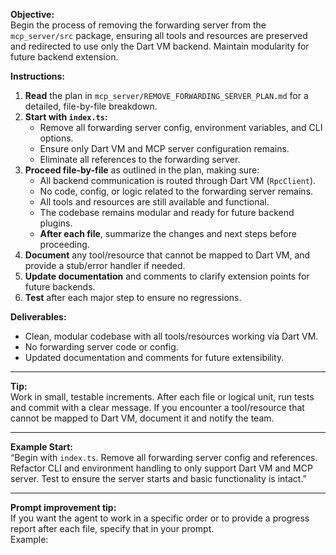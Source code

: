 **Objective:**  
Begin the process of removing the forwarding server from the `mcp_server/src` package, ensuring all tools and resources are preserved and redirected to use only the Dart VM backend. Maintain modularity for future backend extension.

**Instructions:**

1. **Read** the plan in `mcp_server/REMOVE_FORWARDING_SERVER_PLAN.md` for a detailed, file-by-file breakdown.
2. **Start with `index.ts`:**
   - Remove all forwarding server config, environment variables, and CLI options.
   - Ensure only Dart VM and MCP server configuration remains.
   - Eliminate all references to the forwarding server.
3. **Proceed file-by-file** as outlined in the plan, making sure:
   - All backend communication is routed through Dart VM (`RpcClient`).
   - No code, config, or logic related to the forwarding server remains.
   - All tools and resources are still available and functional.
   - The codebase remains modular and ready for future backend plugins.
   - **After each file**, summarize the changes and next steps before proceeding.
4. **Document** any tool/resource that cannot be mapped to Dart VM, and provide a stub/error handler if needed.
5. **Update documentation** and comments to clarify extension points for future backends.
6. **Test** after each major step to ensure no regressions.

**Deliverables:**

- Clean, modular codebase with all tools/resources working via Dart VM.
- No forwarding server code or config.
- Updated documentation and comments for future extensibility.

---

**Tip:**  
Work in small, testable increments. After each file or logical unit, run tests and commit with a clear message. If you encounter a tool/resource that cannot be mapped to Dart VM, document it and notify the team.

---

**Example Start:**  
“Begin with `index.ts`. Remove all forwarding server config and references. Refactor CLI and environment handling to only support Dart VM and MCP server. Test to ensure the server starts and basic functionality is intact.”

---

**Prompt improvement tip:**  
If you want the agent to work in a specific order or to provide a progress report after each file, specify that in your prompt.  
Example:
